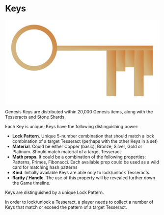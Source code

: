 # Keys

![Key](../../.gitbook/assets/Key.png)

Genesis Keys are distributed within 20,000 Genesis items, along with the Tesseracts and Stone Shards.&#x20;

Each Key is unique; Keys have the following distinguishing power:&#x20;

* **Lock Pattern**. Unique 5-number combination that should match a lock combination of a target Tesseract (perhaps with the other Keys in a set)&#x20;
* **Material**. Could be either Copper (basic), Bronze, Silver, Gold or Platinum. Should match material of a target Tesseract&#x20;
* **Math props**. It could be a combination of the following properties: Patterns, Primes, Fibonacci. Each available prop could be used as a wild card for matching hash patterns&#x20;
* **Kind**. Initially available Keys are able only to lock/unlock Tesseracts.&#x20;
* **Rarity / Handle**. The use of this property will be revealed further down the Game timeline.&#x20;

Keys are distinguished by a unique Lock Pattern.&#x20;

In order to lock/unlock a Tesseract, a player needs to collect a number of Keys that match or exceed the pattern of a target Tesseract.
